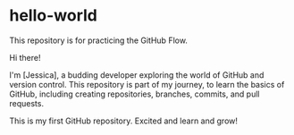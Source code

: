 # hello-world
This repository is for practicing the GitHub Flow.

Hi there!

I'm [Jessica], a budding developer exploring the world of GitHub and version control.
This repository is part of my journey, to learn the basics of GitHub, including creating
repositories, branches, commits, and pull requests.

This is my first GitHub repository. Excited and learn and grow!
